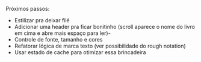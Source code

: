 Próximos passos:
- Estilizar pra deixar filé
- Adicionar uma header pra ficar bonitinho (scroll aparece o nome do livro em cima e abre mais espaço para ler)-
- Controle de fonte, tamanho e cores
- Refatorar lógica de marca texto (ver possibilidade do rough notation)
- Usar estado de cache para otimizar essa brincadeira

